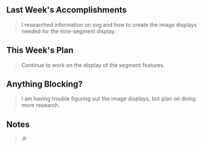 ## Last Week's Accomplishments

>  I researched information on svg and how to create the image displays needed for the nine-segment display.


## This Week's Plan

>  Continue to work on the display of the segment features.


## Anything Blocking?

>  I am having trouble figuring out the image displays, but plan on doing more research.

## Notes

> :P
